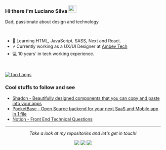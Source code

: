 ### Hi there i'm Luciano Silva <img src="https://user-images.githubusercontent.com/1303154/88677602-1635ba80-d120-11ea-84d8-d263ba5fc3c0.gif" width="25" height="25" />
Dad, passionate about design and technology

<br />

- 🔭 Learning HTML, JavaScript, SASS, Next and React.
- ⚡ Currently working as a UX/UI Designer at [Ambev Tech](https://ambevtech.com.br)
- 💻 10 years' in tech working experience.

<br />

[![Top Langs](https://github-readme-stats-sigma-five.vercel.app/api/top-langs/?username=emnesty&layout=compact)](https://github.com/emnesty/github-readme-stats)

<!-- [![Instagram](https://img.shields.io/badge/Instagram-E4405F?style=for-the-badge&logo=instagram&logoColor=white)](https://www.instagram.com/lucianoclecio/)
[![LinkedIn](https://img.shields.io/badge/LinkedIn-0077B5?style=for-the-badge&logo=linkedin&logoColor=white)](https://www.linkedin.com/in/lucianoclecio/)
[![Gmail](https://img.shields.io/badge/Gmail-D14836?style=for-the-badge&logo=gmail&logoColor=white)](mailto:legostr@gmail.com) -->

### Cool stuffs to follow and see
- [Shadcn - Beautifully designed components that you can copy and paste into your apps ](https://ui.shadcn.com/)<br/>
- [PocketBase - Open Source backend for your next SaaS and Mobile app in 1 file](https://pocketbase.io/)<br/>
- [Notion - Front End Technical Questions](https://agate-wound-f59.notion.site/Front-End-Technical-Questions-ed15e7e533694e58ae4ed222b1204b50)<br/>

<hr>
<p align="center">
  <i>Take a look at my repositories and let's get in touch!</i>

<p align="center">
<a href= "mailto:legostr@gmail.com"><img src="https://img.icons8.com/material-outlined/30/gmail-new.png"/></a>
<a href= "https://www.linkedin.com/in/lucianoclecio/"><img src="https://img.icons8.com/material-outlined/30/000000/linkedin.png"/></a>
<a href= "https://instagram.com/lucianoclecio"><img src="https://img.icons8.com/material-outlined/30/instagram-new--v1.png"/></a>
</p>




